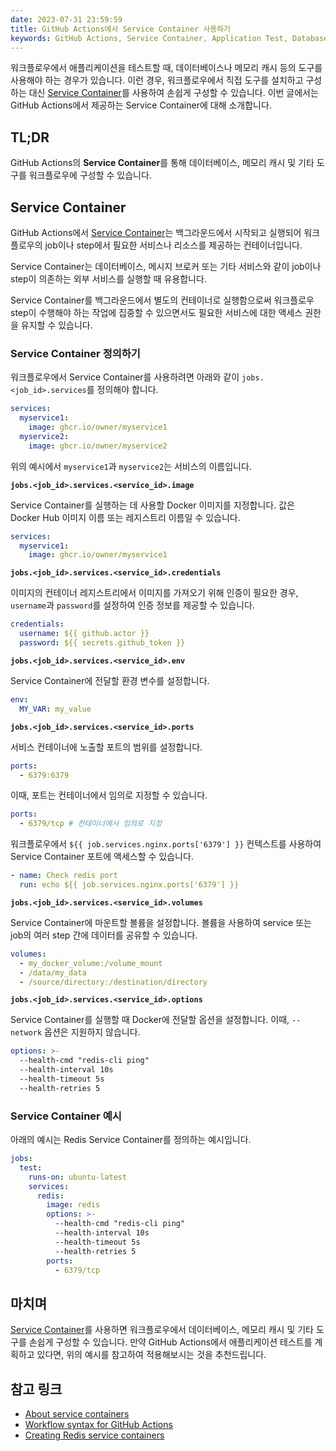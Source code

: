```yaml
---
date: 2023-07-31 23:59:59
title: GitHub Actions에서 Service Container 사용하기
keywords: GitHub Actions, Service Container, Application Test, Database, Memory Cache, 애플리케이션 테스트, 데이터베이스, 메모리 캐시, 서비스 컨테이너, 워크플로우
---
```


워크플로우에서 애플리케이션을 테스트할 때, 데이터베이스나 메모리 캐시 등의 도구를 사용해야 하는 경우가 있습니다.
이런 경우, 워크플로우에서 직접 도구를 설치하고 구성하는 대신
[Service Container](https://docs.github.com/ko/actions/using-containerized-services/about-service-containers)를 사용하여
손쉽게 구성할 수 있습니다.
이번 글에서는 GitHub Actions에서 제공하는 Service Container에 대해 소개합니다.

## TL;DR

GitHub Actions의 **Service Container**를 통해 데이터베이스, 메모리 캐시 및 기타 도구를 워크플로우에 구성할 수 있습니다.

## Service Container

GitHub Actions에서 [Service Container](https://docs.github.com/ko/actions/using-containerized-services/about-service-containers)는
백그라운드에서 시작되고 실행되어 워크플로우의 job이나 step에서 필요한 서비스나 리소스를 제공하는 컨테이너입니다.

Service Container는 데이터베이스, 메시지 브로커 또는 기타 서비스와 같이 job이나 step이 의존하는 외부 서비스를 실행할 때 유용합니다.

Service Container를 백그라운드에서 별도의 컨테이너로 실행함으로써 워크플로우 step이 수행해야 하는 작업에 집중할 수 있으면서도
필요한 서비스에 대한 액세스 권한을 유지할 수 있습니다.

### Service Container 정의하기

워크플로우에서 Service Container를 사용하려면 아래와 같이 `jobs.<job_id>.services`를 정의해야 합니다.

```yaml
services:
  myservice1:
    image: ghcr.io/owner/myservice1
  myservice2:
    image: ghcr.io/owner/myservice2
```

위의 예시에서 `myservice1`과 `myservice2`는 서비스의 이름입니다.

**`jobs.<job_id>.services.<service_id>.image`**

Service Container를 실행하는 데 사용할 Docker 이미지를 지정합니다.
값은 Docker Hub 이미지 이름 또는 레지스트리 이름일 수 있습니다.

```yaml
services:
  myservice1:
    image: ghcr.io/owner/myservice1
```

**`jobs.<job_id>.services.<service_id>.credentials`**

이미지의 컨테이너 레지스트리에서 이미지를 가져오기 위해 인증이 필요한 경우,
`username`과 `password`를 설정하여 인증 정보를 제공할 수 있습니다.

```yaml
credentials:
  username: ${{ github.actor }}
  password: ${{ secrets.github_token }}
```

**`jobs.<job_id>.services.<service_id>.env`**

Service Container에 전달할 환경 변수를 설정합니다.

```yaml
env:
  MY_VAR: my_value
```

**`jobs.<job_id>.services.<service_id>.ports`**

서비스 컨테이너에 노출할 포트의 범위를 설정합니다.

```yaml
ports:
  - 6379:6379
```

이때, 포트는 컨테이너에서 임의로 지정할 수 있습니다.

```yaml
ports:
  - 6379/tcp # 컨테이너에서 임의로 지정
```

워크플로우에서 `${{ job.services.nginx.ports['6379'] }}` 컨텍스트를 사용하여
Service Container 포트에 액세스할 수 있습니다.

```yaml
- name: Check redis port
  run: echo ${{ job.services.nginx.ports['6379'] }}
```

**`jobs.<job_id>.services.<service_id>.volumes`**

Service Container에 마운트할 볼륨을 설정합니다.
볼륨을 사용하여 service 또는 job의 여러 step 간에 데이터를 공유할 수 있습니다.

```yaml
volumes:
  - my_docker_volume:/volume_mount
  - /data/my_data
  - /source/directory:/destination/directory
```

**`jobs.<job_id>.services.<service_id>.options`**

Service Container를 실행할 때 Docker에 전달할 옵션을 설정합니다.
이때, `--network` 옵션은 지원하지 않습니다.

```yaml
options: >-
  --health-cmd "redis-cli ping"
  --health-interval 10s
  --health-timeout 5s
  --health-retries 5
```

### Service Container 예시

아래의 예시는 Redis Service Container를 정의하는 예시입니다.

```yaml
jobs:
  test:
    runs-on: ubuntu-latest
    services:
      redis:
        image: redis
        options: >-
          --health-cmd "redis-cli ping"
          --health-interval 10s
          --health-timeout 5s
          --health-retries 5
        ports:
          - 6379/tcp
```

## 마치며

[Service Container](https://docs.github.com/ko/actions/using-containerized-services/about-service-containers)를 사용하면
워크플로우에서 데이터베이스, 메모리 캐시 및 기타 도구를 손쉽게 구성할 수 있습니다.
만약 GitHub Actions에서 애플리케이션 테스트를 계획하고 있다면, 위의 예시를 참고하여 적용해보시는 것을 추천드립니다.

## 참고 링크

- [About service containers](https://docs.github.com/en/actions/using-containerized-services/about-service-containers)
- [Workflow syntax for GitHub Actions](https://docs.github.com/en/actions/reference/workflow-syntax-for-github-actions)
- [Creating Redis service containers](https://docs.github.com/en/actions/using-containerized-services/creating-redis-service-containers)
